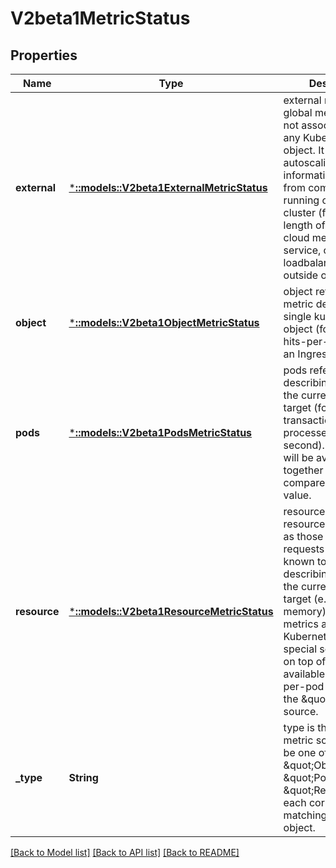 # V2beta1MetricStatus

## Properties
Name | Type | Description | Notes
------------ | ------------- | ------------- | -------------
**external** | [***::models::V2beta1ExternalMetricStatus**](v2beta1.ExternalMetricStatus.md) | external refers to a global metric that is not associated with any Kubernetes object. It allows autoscaling based on information coming from components running outside of cluster (for example length of queue in cloud messaging service, or QPS from loadbalancer running outside of cluster). | [optional] [default to null]
**object** | [***::models::V2beta1ObjectMetricStatus**](v2beta1.ObjectMetricStatus.md) | object refers to a metric describing a single kubernetes object (for example, hits-per-second on an Ingress object). | [optional] [default to null]
**pods** | [***::models::V2beta1PodsMetricStatus**](v2beta1.PodsMetricStatus.md) | pods refers to a metric describing each pod in the current scale target (for example, transactions-processed-per-second).  The values will be averaged together before being compared to the target value. | [optional] [default to null]
**resource** | [***::models::V2beta1ResourceMetricStatus**](v2beta1.ResourceMetricStatus.md) | resource refers to a resource metric (such as those specified in requests and limits) known to Kubernetes describing each pod in the current scale target (e.g. CPU or memory). Such metrics are built in to Kubernetes, and have special scaling options on top of those available to normal per-pod metrics using the \&quot;pods\&quot; source. | [optional] [default to null]
**_type** | **String** | type is the type of metric source.  It will be one of \&quot;Object\&quot;, \&quot;Pods\&quot; or \&quot;Resource\&quot;, each corresponds to a matching field in the object. | [default to null]

[[Back to Model list]](../README.md#documentation-for-models) [[Back to API list]](../README.md#documentation-for-api-endpoints) [[Back to README]](../README.md)


